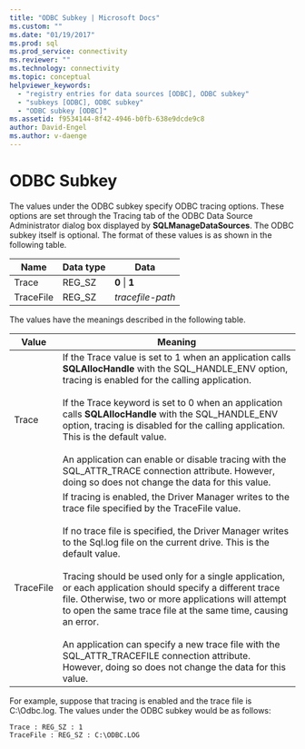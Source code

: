 ```yaml
---
title: "ODBC Subkey | Microsoft Docs"
ms.custom: ""
ms.date: "01/19/2017"
ms.prod: sql
ms.prod_service: connectivity
ms.reviewer: ""
ms.technology: connectivity
ms.topic: conceptual
helpviewer_keywords: 
  - "registry entries for data sources [ODBC], ODBC subkey"
  - "subkeys [ODBC], ODBC subkey"
  - "ODBC subkey [ODBC]"
ms.assetid: f9534144-8f42-4946-b0fb-638e9dcde9c8
author: David-Engel
ms.author: v-daenge
---
```

# ODBC Subkey
The values under the ODBC subkey specify ODBC tracing options. These options are set through the Tracing tab of the ODBC Data Source Administrator dialog box displayed by **SQLManageDataSources**. The ODBC subkey itself is optional. The format of these values is as shown in the following table.  
  
|Name|Data type|Data|  
|----------|---------------|----------|  
|Trace|REG_SZ|**0** &#124; **1**|  
|TraceFile|REG_SZ|*tracefile-path*|  
  
 The values have the meanings described in the following table.  
  
|Value|Meaning|  
|-----------|-------------|  
|Trace|If the Trace value is set to 1 when an application calls **SQLAllocHandle** with the SQL_HANDLE_ENV option, tracing is enabled for the calling application.<br /><br /> If the Trace keyword is set to 0 when an application calls **SQLAllocHandle** with the SQL_HANDLE_ENV option, tracing is disabled for the calling application. This is the default value.<br /><br /> An application can enable or disable tracing with the SQL_ATTR_TRACE connection attribute. However, doing so does not change the data for this value.|  
|TraceFile|If tracing is enabled, the Driver Manager writes to the trace file specified by the TraceFile value.<br /><br /> If no trace file is specified, the Driver Manager writes to the Sql.log file on the current drive. This is the default value.<br /><br /> Tracing should be used only for a single application, or each application should specify a different trace file. Otherwise, two or more applications will attempt to open the same trace file at the same time, causing an error.<br /><br /> An application can specify a new trace file with the SQL_ATTR_TRACEFILE connection attribute. However, doing so does not change the data for this value.|  
  
 For example, suppose that tracing is enabled and the trace file is C:\Odbc.log. The values under the ODBC subkey would be as follows:  
  
```  
Trace : REG_SZ : 1  
TraceFile : REG_SZ : C:\ODBC.LOG  
  
```
